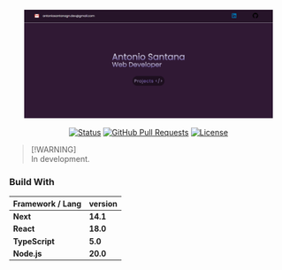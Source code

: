 <p align="center">
<img src="./public/static/portfolio-antonio.png" width="450" />
</p>


<div align="center">

[![Status](https://img.shields.io/badge/status-active-success.svg)](https://github.com/anttoniogn-dev/portfolio-anttonio)
[![GitHub Pull Requests](https://img.shields.io/github/issues-pr/anttoniogn-dev/portfolio-anttonio)](https://github.com/anttoniogn-dev/portfolio-anttonio)
[![License](https://img.shields.io/badge/license-MIT-blue.svg)](/LICENSE)

</div>

> [!WARNING]\
> In development.

### Build With

| Framework / Lang | version |
| ---- | ---- |
| **Next** |  **14.1** |
| **React** | **18.0** |
| **TypeScript** | **5.0** |
| **Node.js** | **20.0** |